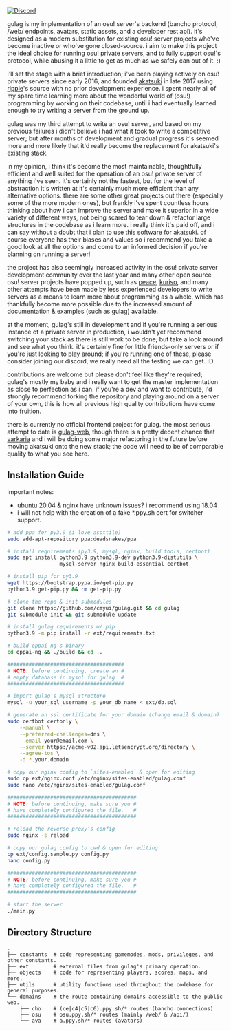 [![Discord](https://discordapp.com/api/guilds/748687781605408908/widget.png?style=shield)](https://discord.gg/ShEQgUx)

gulag is my implementation of an osu! server's backend (bancho protocol, /web/
endpoints, avatars, static assets, and a developer rest api). it's designed as
a modern substitution for existing osu! server projects who've become inactive
or who've gone closed-source. i aim to make this project the ideal choice for
running osu! private servers, and to fully support osu!'s protocol, while
abusing it a little to get as much as we safely can out of it. :)

i'll set the stage with a brief introduction; i've been playing actively on osu!
private servers since early 2016, and founded [akatsuki](https://akatsuki.pw) in
late 2017 using [ripple](https://github.com/osuripple)'s source with no prior
development experience. i spent nearly all of my spare time learning more about
the wonderful world of (osu!) programming by working on their codebase, until
i had eventually learned enough to try writing a server from the ground up.

gulag was my third attempt to write an osu! server, and based on my previous
failures i didn't believe i had what it took to write a competitive server; but
after months of development and gradual progress it's seemed more and more
likely that it'd really become the replacement for akatsuki's existing stack.

in my opinion, i think it's become the most maintainable, thoughtfully efficient
and well suited for the operation of an osu! private server of anything i've seen.
it's certainly not the fastest, but for the level of abstraction it's written at
it's certainly much more efficient than any alternative options. there are some
other great projects out there (especially some of the more modern ones), but
frankly i've spent countless hours thinking about how i can improve the server
and make it superior in a wide variety of different ways, not being scared to
tear down & refactor large structures in the codebase as i learn more.
i really think it's paid off, and i can say without a doubt that i plan to
use this software for akatsuki. of course everyone has their biases and values
so i recommend you take a good look at all the options and come to an informed
decision if you're planning on running a server!

the project has also seemingly increased activity in the osu! private server
development community over the last year and many other open source osu! server
projects have popped up, such as [peace](https://github.com/Pure-Peace/Peace),
[kuriso](https://github.com/osukurikku/kuriso), and many other attempts have
been made by less experienced developers to write servers as a means to learn
more about programming as a whole, which has thankfully become more possible
due to the increased amount of documentation & examples (such as gulag) available.

at the moment, gulag's still in development and if you're running a serious
instance of a private server in production, i wouldn't yet recommend switching
your stack as there is still work to be done; but take a look around and see
what you think. it's certainly fine for little friends-only servers or if
you're just looking to play around; if you're running one of these, please
consider joining our discord, we really need all the testing we can get. :D

contributions are welcome but please don't feel like they're required; gulag's
mostly my baby and i really want to get the master implementation as close to
perfection as i can. if you're a dev and want to contribute, i'd strongly
recommend forking the repository and playing around on a server of your own,
this is how all previous high quality contributions have come into fruition.

there is currently no official frontend project for gulag. the most serious
attempt to date is [gulag-web](https://github.com/Varkaria/gulag-web), though
there is a pretty decent chance that [varkaria](https://github.com/Varkaria) and
i will be doing some major refactoring in the future before moving akatsuki onto
the new stack; the code will need to be of comparable quality to what you see here.

Installation Guide
-------------
important notes:
- ubuntu 20.04 & nginx have unknown issues? i recommend using 18.04
- i will not help with the creation of a fake *.ppy.sh cert for switcher support.

```sh
# add ppa for py3.9 (i love asottile)
sudo add-apt-repository ppa:deadsnakes/ppa

# install requirements (py3.9, mysql, nginx, build tools, certbot)
sudo apt install python3.9 python3.9-dev python3.9-distutils \
                 mysql-server nginx build-essential certbot

# install pip for py3.9
wget https://bootstrap.pypa.io/get-pip.py
python3.9 get-pip.py && rm get-pip.py

# clone the repo & init submodules
git clone https://github.com/cmyui/gulag.git && cd gulag
git submodule init && git submodule update

# install gulag requirements w/ pip
python3.9 -m pip install -r ext/requirements.txt

# build oppai-ng's binary
cd oppai-ng && ./build && cd ..

######################################
# NOTE: before continuing, create an #
# empty database in mysql for gulag  #
######################################

# import gulag's mysql structure
mysql -u your_sql_username -p your_db_name < ext/db.sql

# generate an ssl certificate for your domain (change email & domain)
sudo certbot certonly \
    --manual \
    --preferred-challenges=dns \
    --email your@email.com \
    --server https://acme-v02.api.letsencrypt.org/directory \
    --agree-tos \
    -d *.your.domain

# copy our nginx config to `sites-enabled` & open for editing
sudo cp ext/nginx.conf /etc/nginx/sites-enabled/gulag.conf
sudo nano /etc/nginx/sites-enabled/gulag.conf

##########################################
# NOTE: before continuing, make sure you #
# have completely configured the file.   #
##########################################

# reload the reverse proxy's config
sudo nginx -s reload

# copy our gulag config to cwd & open for editing
cp ext/config.sample.py config.py
nano config.py

##########################################
# NOTE: before continuing, make sure you #
# have completely configured the file.   #
##########################################

# start the server
./main.py
```

Directory Structure
------
    .
    ├── constants  # code representing gamemodes, mods, privileges, and other constants.
    ├── ext        # external files from gulag's primary operation.
    ├── objects    # code for representing players, scores, maps, and more.
    ├── utils      # utility functions used throughout the codebase for general purposes.
    └── domains    # the route-containing domains accessible to the public web.
        ├── cho    # (ce|c4|c5|c6).ppy.sh/* routes (bancho connections)
        ├── osu    # osu.ppy.sh/* routes (mainly /web/ & /api/)
        └── ava    # a.ppy.sh/* routes (avatars)
